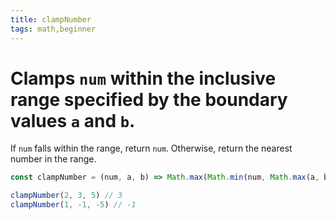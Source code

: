 ```yaml
---
title: clampNumber
tags: math,beginner
---
```


# Clamps `num` within the inclusive range specified by the boundary values `a` and `b`.

If `num` falls within the range, return `num`.
Otherwise, return the nearest number in the range.

```js
const clampNumber = (num, a, b) => Math.max(Math.min(num, Math.max(a, b)), Math.min(a, b))
```

```js
clampNumber(2, 3, 5) // 3
clampNumber(1, -1, -5) // -1
```
